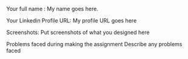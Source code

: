 Your full name :
My name goes here.

Your Linkedin Profile URL:
My profile URL goes here

Screenshots:
Put screenshots of what you designed here

Problems faced during making the assignment
Describe any problems faced